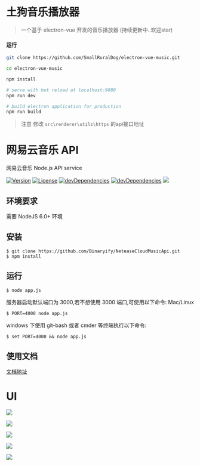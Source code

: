 # 土狗音乐播放器

> 一个基于 electron-vue 开发的音乐播放器 (持续更新中..欢迎star)



#### 运行

``` bash
git clone https://github.com/SmallRuralDog/electron-vue-music.git

cd electron-vue-music

npm install

# serve with hot reload at localhost:9080
npm run dev

# build electron application for production
npm run build

```
>注意 修改 `src\renderer\utils\https` 的api接口地址

# 网易云音乐 API

网易云音乐 Node.js API service

<p>
<a href="https://www.npmjs.com/package/NeteaseCloudMusicApi"><img src="https://img.shields.io/npm/v/NeteaseCloudMusicApi.svg" alt="Version"></a>
<a href="https://www.npmjs.com/package/NeteaseCloudMusicApi"><img src="https://img.shields.io/npm/l/NeteaseCloudMusicApi.svg" alt="License"></a>
<a href="https://www.npmjs.com/package/NeteaseCloudMusicApi"><img src="https://img.shields.io/david/dev/binaryify/NeteaseCloudMusicApi.svg" alt="devDependencies" ></a>
<a href="https://www.npmjs.com/package/NeteaseCloudMusicApi"><img src="https://img.shields.io/david/binaryify/NeteaseCloudMusicApi.svg" alt="devDependencies" ></a>
<a href="https://codeclimate.com/github/Binaryify/NeteaseCloudMusicApi"><img src="https://codeclimate.com/github/Binaryify/NeteaseCloudMusicApi/badges/gpa.svg" /></a>
</p>


## 环境要求

需要 NodeJS 6.0+ 环境

## 安装

```shell
$ git clone https://github.com/Binaryify/NeteaseCloudMusicApi.git
$ npm install
```

## 运行

```shell
$ node app.js
```

服务器启动默认端口为 3000,若不想使用 3000 端口,可使用以下命令: Mac/Linux

```shell
$ PORT=4000 node app.js
```

windows 下使用 git-bash 或者 cmder 等终端执行以下命令:

```shell
$ set PORT=4000 && node app.js
```


## 使用文档

[文档地址](https://binaryify.github.io/NeteaseCloudMusicApi)


# UI


![](https://i.loli.net/2018/07/23/5b559099a6251.png)

![](https://i.loli.net/2018/07/23/5b55909a0f086.png)

![](https://i.loli.net/2018/07/23/5b5590994004a.png)

![](https://i.loli.net/2018/07/23/5b559098e7830.png)

![](https://i.loli.net/2018/07/23/5b5590989ad28.png)